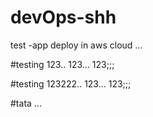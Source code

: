 # devOps-shh
test -app deploy in aws cloud ... 

#testing 123.. 123... 123;;;

#testing 123222.. 123... 123;;;

#tata ...
